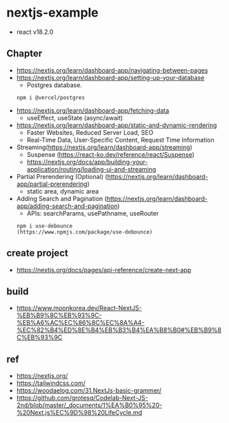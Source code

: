 # nextjs-example
- react v18.2.0

## Chapter
- https://nextjs.org/learn/dashboard-app/navigating-between-pages
- https://nextjs.org/learn/dashboard-app/setting-up-your-database
  - Postgres database. 
  ```
  npm i @vercel/postgres
  ```
- https://nextjs.org/learn/dashboard-app/fetching-data
  - useEffect, useState (async/await)
- https://nextjs.org/learn/dashboard-app/static-and-dynamic-rendering
  - Faster Websites, Reduced Server Load, SEO
  - Real-Time Data, User-Specific Content, Request Time Information
- Streaming(https://nextjs.org/learn/dashboard-app/streaming)
  - Suspense (https://react-ko.dev/reference/react/Suspense)
  - https://nextjs.org/docs/app/building-your-application/routing/loading-ui-and-streaming
- Partial Prerendering (Optional) (https://nextjs.org/learn/dashboard-app/partial-prerendering)
  - static area, dynamic area
- Adding Search and Pagination (https://nextjs.org/learn/dashboard-app/adding-search-and-pagination)
  - APIs: searchParams, usePathname, useRouter
  ```
  npm i use-debounce
  (https://www.npmjs.com/package/use-debounce)
  ```


## create project
  - https://nextjs.org/docs/pages/api-reference/create-next-app

## build
  - https://www.moonkorea.dev/React-NextJS-%EB%B9%8C%EB%93%9C-%EB%A6%AC%EC%86%8C%EC%8A%A4-%EC%82%B4%ED%8E%B4%EB%B3%B4%EA%B8%B0#%EB%B9%8C%EB%93%9C
 
## ref
  - https://nextjs.org/
  - https://tailwindcss.com/
  - https://woodaelog.com/31.NextJs-basic-grammer/
  - https://github.com/grotesq/Codelab-Next-JS-2nd/blob/master/_documents/1%EA%B0%95%20-%20Next.js%EC%9D%98%20LifeCycle.md
